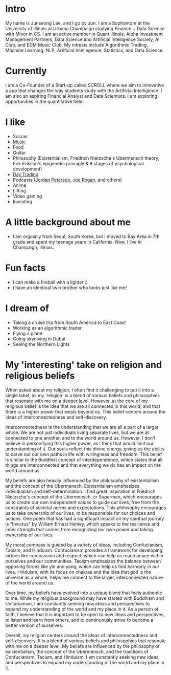 
# Intro

My name is Junseong Lee, and I go by Jun. I am a Sophomore at the University of Illinois at Urbana Champaign studying Finance + Data Science with Minor in CS. I am an active member in Quant Illinois, Alpha Investment Management Partners, Data Science and Artificial Intelligence Society, AI Club, and EDM Music Club. My intrests include Algorithmic Trading, Machine Learning, NLP, Artificial Intellegence, Statistics, and Data Science. 
# Currently

I am a Co-Founder of a Start-up called SCROLL where we aim to innovative a app that changes the way students study with the Artificial Intelligence. I am also an aspiring Financial Analyst and Data Scientists. I am exploring opportunities in the quantitative field. 

# I like

- Soccer
- [Music](https://open.spotify.com/user/214qpz6gjyle763zrfgrc5bii)
- Food
- Guitar
- Philosophy (Existentialism, Friedrich Nietzsche's Ubermensch theory, Erik Erikson's epigenetic principle & 8 stages of psychological development)
- [Day Trading](https://www.tradingview.com/)
- Podcasts ([Jordan Peterson](https://www.jordanbpeterson.com/podcast/), [Joe Rogan](https://open.spotify.com/show/4rOoJ6Egrf8K2IrywzwOMk), and others)
- Anime
- Lifting
- Video gaming
- Investing

# A little background about me

- I am orginally from Seoul, South Korea, but I moved to Bay Area in 7th grade and spent my teenage years in California. Now, I live in Champaign, Illinois.

# Fun facts

- I can make a fireball with a lighter :)
- I have an identical twin brother who looks just like me!

# I dream of

- Taking a cruise trip from South America to East Coast
- Working as an algorithmic trader
- Flying a plane
- Going skydiving in Dubai
- Seeing the Northern Lights

# My 'interesting' take on religion and religious beliefs

When asked about my religion, I often find it challenging to put it into a single label, as my 'religion' is a blend of various beliefs and philosophies that resonate with me on a deeper level. However, at the core of my religious belief is the idea that we are all connected in this world, and that there is a higher power that exists beyond us. This belief centers around the ideas of interconnectedness and self-discovery.

Interconnectedness is the understanding that we are all a part of a larger whole. We are not just individuals living separate lives, but we are all connected to one another, and to the world around us. However, I don't believe in personifying this higher power, as I think that would limit our understanding of it. Our souls reflect this divine energy, giving us the ability to carve out our own paths in life with willingness and freedom. This belief is similar to the Buddhist concept of interdependence, which states that all things are interconnected and that everything we do has an impact on the world around us.

My beliefs are also heavily influenced by the philosophy of existentialism and the concept of the Ubermensch. Existentialism emphasizes individualism and self-determination. I find great inspiration in Friedrich Nietzsche's concept of the Ubermensch, or Superman, which encourages us to create our own independent values to guide our lives, free from the constraints of societal norms and expectations. This philosophy encourages us to take ownership of our lives, to be responsible for our choices and actions. One poem that has had a significant impact on my spiritual journey is "Invictus" by William Ernest Henley, which speaks to the resilience and inner strength that comes from recognizing our own power and taking ownership of our lives.

My moral compass is guided by a variety of ideas, including Confucianism, Taoism, and Hinduism. Confucianism provides a framework for developing virtues like compassion and respect, which can help us reach peace within ourselves and our communities. Taoism emphasizes the balance between opposing forces like yin and yang, which can help us find harmony in our lives. Hinduism, with its focus on chakras and the idea that god is the universe as a whole, helps me connect to the larger, interconnected nature of the world around us.

Over time, my beliefs have evolved into a unique blend that feels authentic to me. While my religious background may have started with Buddhism and Unitarianism, I am constantly seeking new ideas and perspectives to expand my understanding of the world and my place in it. As a person of faith, I believe that it is important to be open to new ideas and perspectives, to listen and learn from others, and to continuously strive to become a better version of ourselves.

Overall, my religion centers around the ideas of interconnectedness and self-discovery. It is a blend of various beliefs and philosophies that resonate with me on a deeper level. My beliefs are influenced by the philosophy of existentialism, the concept of the Ubermensch, and the traditions of Confucianism, Taoism, and Hinduism. I am constantly seeking new ideas and perspectives to expand my understanding of the world and my place in it. 